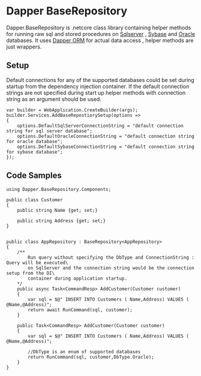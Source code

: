 # Dapper BaseRepository
Dapper.BaseRepository is .netcore class library containing helper methods for running raw sql and stored procedures on [Sqlserver](https://en.wikipedia.org/wiki/Microsoft_SQL_Server) , [Sybase](https://en.wikipedia.org/wiki/Adaptive_Server_Enterprise) and [Oracle](https://en.wikipedia.org/wiki/Oracle_Database) databases. It uses [Dapper ORM](https://github.com/DapperLib/Dapper) for actual data access , helper methods are just wrappers.

## Setup
Default connections for any of the supported databases could be set during startup from the dependency injection container. If the default connection strings are not specified during start up helper methods with connection string as an argument should be used.

```
var builder = WebApplication.CreateBuilder(args);
builder.Services.AddBaseRepostiorySetup(options =>
{
    options.DefaultSqlServerConnectionString = "default connection string for sql server database";
    options.DefaultOracleConnectionString = "default connection string for oracle database";
    options.DefaultSybaseConnectionString = "default connection string for sybase database";
});

```

## Code Samples

```
using Dapper.BaseRepository.Components;

public class Customer
{
    public string Name {get; set;}

    public string Address {get; set;}
}


public class AppRepository : BaseRepository<AppRepository>
{
    /**
        Run query without specifying the DbType and ConnectionString : Query will be executed\
        on SqlServer and the connection string would be the connection setup from the DI\
        container during application startup.
    */ 
    public async Task<CommandResp> AddCustomer(Customer customer)
    {
        var sql = $@" INSERT INTO Customers ( Name,Address) VALUES ( @Name,@Address)";
        return await RunCommand(sql, customer);
    }

    public Task<CommandResp> AddCustomer(Customer customer)
    {
        var sql = $@" INSERT INTO Customers ( Name,Address) VALUES ( @Name,@Address)";

        //DbType is an enum of supported databases
        return RunCommand(sql, customer,DbType.Oracle);
    }
}
```
